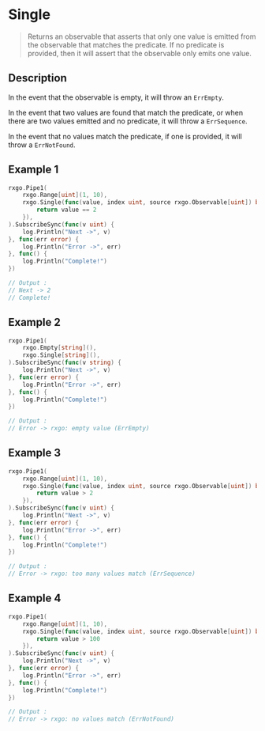 # Single

> Returns an observable that asserts that only one value is emitted from the observable that matches the predicate. If no predicate is provided, then it will assert that the observable only emits one value.

## Description

In the event that the observable is empty, it will throw an `ErrEmpty`.

In the event that two values are found that match the predicate, or when there are two values emitted and no predicate, it will throw a `ErrSequence`.

In the event that no values match the predicate, if one is provided, it will throw a `ErrNotFound`.

## Example 1

```go
rxgo.Pipe1(
    rxgo.Range[uint](1, 10),
	rxgo.Single(func(value, index uint, source rxgo.Observable[uint]) bool {
		return value == 2
	}),
).SubscribeSync(func(v uint) {
    log.Println("Next ->", v)
}, func(err error) {
    log.Println("Error ->", err)
}, func() {
    log.Println("Complete!")
})

// Output :
// Next -> 2
// Complete!
```

## Example 2

```go
rxgo.Pipe1(
    rxgo.Empty[string](),
    rxgo.Single[string](),
).SubscribeSync(func(v string) {
    log.Println("Next ->", v)
}, func(err error) {
    log.Println("Error ->", err)
}, func() {
    log.Println("Complete!")
})

// Output :
// Error -> rxgo: empty value (ErrEmpty)
```

## Example 3

```go
rxgo.Pipe1(
    rxgo.Range[uint](1, 10),
	rxgo.Single(func(value, index uint, source rxgo.Observable[uint]) bool {
        return value > 2
    }),
).SubscribeSync(func(v uint) {
    log.Println("Next ->", v)
}, func(err error) {
    log.Println("Error ->", err)
}, func() {
    log.Println("Complete!")
})

// Output :
// Error -> rxgo: too many values match (ErrSequence)
```

## Example 4

```go
rxgo.Pipe1(
    rxgo.Range[uint](1, 10),
	rxgo.Single(func(value, index uint, source rxgo.Observable[uint]) bool {
		return value > 100
	}),
).SubscribeSync(func(v uint) {
    log.Println("Next ->", v)
}, func(err error) {
    log.Println("Error ->", err)
}, func() {
    log.Println("Complete!")
})

// Output :
// Error -> rxgo: no values match (ErrNotFound)
```
